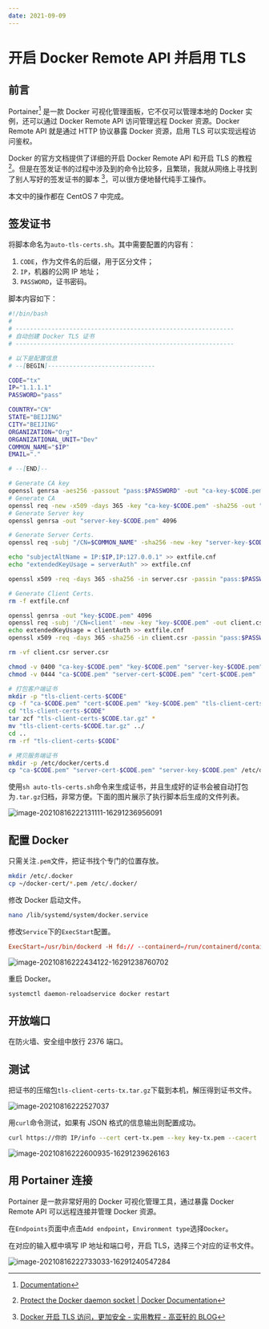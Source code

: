 ```yaml
---
date: 2021-09-09
---
```


# 开启 Docker Remote API 并启用 TLS

## 前言

Portainer[^1] 是一款 Docker 可视化管理面板，它不仅可以管理本地的 Docker 实例，还可以通过 Docker Remote API 访问管理远程 Docker 资源。Docker Remote API 就是通过 HTTP 协议暴露 Docker 资源，启用 TLS 可以实现远程访问鉴权。

Docker 的官方文档提供了详细的开启 Docker Remote API 和开启 TLS 的教程 [^2]。但是在签发证书的过程中涉及到的命令比较多，且繁琐，我就从网络上寻找到了别人写好的签发证书的脚本 [^3]，可以很方便地替代纯手工操作。

本文中的操作都在 CentOS 7 中完成。

## 签发证书

将脚本命名为`auto-tls-certs.sh`。其中需要配置的内容有：

1. `CODE`，作为文件名的后缀，用于区分文件；
2. `IP`，机器的公网 IP 地址；
3. `PASSWORD`，证书密码。

脚本内容如下：

```bash
#!/bin/bash
#
# -------------------------------------------------------------
# 自动创建 Docker TLS 证书
# -------------------------------------------------------------

# 以下是配置信息
# --[BEGIN]------------------------------

CODE="tx"
IP="1.1.1.1"
PASSWORD="pass"

COUNTRY="CN"
STATE="BEIJING"
CITY="BEIJING"
ORGANIZATION="Org"
ORGANIZATIONAL_UNIT="Dev"
COMMON_NAME="$IP"
EMAIL="."

# --[END]--

# Generate CA key
openssl genrsa -aes256 -passout "pass:$PASSWORD" -out "ca-key-$CODE.pem" 4096
# Generate CA
openssl req -new -x509 -days 365 -key "ca-key-$CODE.pem" -sha256 -out "ca-$CODE.pem" -passin "pass:$PASSWORD" -subj "/C=$COUNTRY/ST=$STATE/L=$CITY/O=$ORGANIZATION/OU=$ORGANIZATIONAL_UNIT/CN=$COMMON_NAME/emailAddress=$EMAIL"
# Generate Server key
openssl genrsa -out "server-key-$CODE.pem" 4096

# Generate Server Certs.
openssl req -subj "/CN=$COMMON_NAME" -sha256 -new -key "server-key-$CODE.pem" -out server.csr

echo "subjectAltName = IP:$IP,IP:127.0.0.1" >> extfile.cnf
echo "extendedKeyUsage = serverAuth" >> extfile.cnf

openssl x509 -req -days 365 -sha256 -in server.csr -passin "pass:$PASSWORD" -CA "ca-$CODE.pem" -CAkey "ca-key-$CODE.pem" -CAcreateserial -out "server-cert-$CODE.pem" -extfile extfile.cnf

# Generate Client Certs.
rm -f extfile.cnf

openssl genrsa -out "key-$CODE.pem" 4096
openssl req -subj '/CN=client' -new -key "key-$CODE.pem" -out client.csr
echo extendedKeyUsage = clientAuth >> extfile.cnf
openssl x509 -req -days 365 -sha256 -in client.csr -passin "pass:$PASSWORD" -CA "ca-$CODE.pem" -CAkey "ca-key-$CODE.pem" -CAcreateserial -out "cert-$CODE.pem" -extfile extfile.cnf

rm -vf client.csr server.csr

chmod -v 0400 "ca-key-$CODE.pem" "key-$CODE.pem" "server-key-$CODE.pem"
chmod -v 0444 "ca-$CODE.pem" "server-cert-$CODE.pem" "cert-$CODE.pem"

# 打包客户端证书
mkdir -p "tls-client-certs-$CODE"
cp -f "ca-$CODE.pem" "cert-$CODE.pem" "key-$CODE.pem" "tls-client-certs-$CODE/"
cd "tls-client-certs-$CODE"
tar zcf "tls-client-certs-$CODE.tar.gz" *
mv "tls-client-certs-$CODE.tar.gz" ../
cd ..
rm -rf "tls-client-certs-$CODE"

# 拷贝服务端证书
mkdir -p /etc/docker/certs.d
cp "ca-$CODE.pem" "server-cert-$CODE.pem" "server-key-$CODE.pem" /etc/docker/certs.d/
```

使用`sh auto-tls-certs.sh`命令来生成证书，并且生成好的证书会被自动打包为`.tar.gz`归档，非常方便。下面的图片展示了执行脚本后生成的文件列表。

![image-20210816222131111-16291236956091](./enable-docker-remote-api-with-tls-protection.assets/image-20210816222131111-16291236956091.png)

## 配置 Docker

只需关注`.pem`文件，把证书找个专门的位置存放。

```bash
mkdir /etc/.docker
cp ~/docker-cert/*.pem /etc/.docker/
```

修改 Docker 启动文件。

```bash
nano /lib/systemd/system/docker.service
```

修改`Service`下的`ExecStart`配置。

```conf
ExecStart=/usr/bin/dockerd -H fd:// --containerd=/run/containerd/containerd.sock -D -H tcp://0.0.0.0:2376 --tlsverify --tlscacert=/etc/.docker/ca-tx.pem --tlscert=/etc/.docker/server-cert-tx.pem --tlskey=/etc/.docker/server-key-tx.pem
```

![image-20210816222434122-16291238760702](./enable-docker-remote-api-with-tls-protection.assets/image-20210816222434122-16291238760702.png)

重启 Docker。

```bash
systemctl daemon-reloadservice docker restart
```

## 开放端口

在防火墙、安全组中放行 2376 端口。

## 测试

把证书的压缩包`tls-client-certs-tx.tar.gz`下载到本机，解压得到证书文件。

![image-20210816222527037](./enable-docker-remote-api-with-tls-protection.assets/image-20210816222527037.png)

用`curl`命令测试，如果有 JSON 格式的信息输出则配置成功。

```bash
curl https://你的 IP/info --cert cert-tx.pem --key key-tx.pem --cacert ca-tx.pem
```

![image-20210816222600935-16291239626163](./enable-docker-remote-api-with-tls-protection.assets/image-20210816222600935-16291239626163.png)

## 用 Portainer 连接

Portainer 是一款非常好用的 Docker 可视化管理工具，通过暴露 Docker Remote API 可以远程连接并管理 Docker 资源。

在`Endpoints`页面中点击`Add endpoint`，`Environment type`选择`Docker`。

在对应的输入框中填写 IP 地址和端口号，开启 TLS，选择三个对应的证书文件。

![image-20210816222733033-16291240547284](./enable-docker-remote-api-with-tls-protection.assets/image-20210816222733033-16291240547284.png)

[^1]: [Documentation](https://documentation.portainer.io/)
[^2]: [Protect the Docker daemon socket | Docker Documentation](https://docs.docker.com/engine/security/protect-access/)
[^3]: [Docker 开启 TLS 访问，更加安全 - 实用教程 - 高亚轩的 BLOG](https://www.gaoyaxuan.net/blog/324.html)
